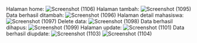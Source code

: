 Halaman home:
![Screenshot (1106)](https://github.com/user-attachments/assets/24d87ed2-e599-4715-ac4e-773469689689)
Halaman tambah:
![Screenshot (1095)](https://github.com/user-attachments/assets/bd56c4c0-ba51-4b62-8c42-12f32c606a12)
Data berhasil ditambah:
![Screenshot (1096)](https://github.com/user-attachments/assets/a29a7ab0-52ca-4ec1-80dc-d9488f13576b)
Halaman detail mahasiswa:
![Screenshot (1097)](https://github.com/user-attachments/assets/acf8ceda-2db1-4c6c-a073-89aed06e178e)
Delete data:
![Screenshot (1098)](https://github.com/user-attachments/assets/b4c5a6db-3956-4401-a0f1-f31b4bb0e3c6)
Data berhasil dihapus:
![Screenshot (1099)](https://github.com/user-attachments/assets/318035b4-999c-4287-9c13-05c8e5db56ab)
Halaman update:
![Screenshot (1101)](https://github.com/user-attachments/assets/8708ca97-f81f-48bb-a1a7-286727021467)
Data berhasil diupdate:
![Screenshot (1103)](https://github.com/user-attachments/assets/d021698e-5538-46e6-a86f-58cfe6f3504d)
![Screenshot (1104)](https://github.com/user-attachments/assets/3439814c-186a-418a-a07b-a0ec35579999)
